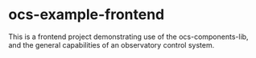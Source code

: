# ocs-example-frontend

This is a frontend project demonstrating use of the ocs-components-lib, and the general capabilities of an observatory control system.
